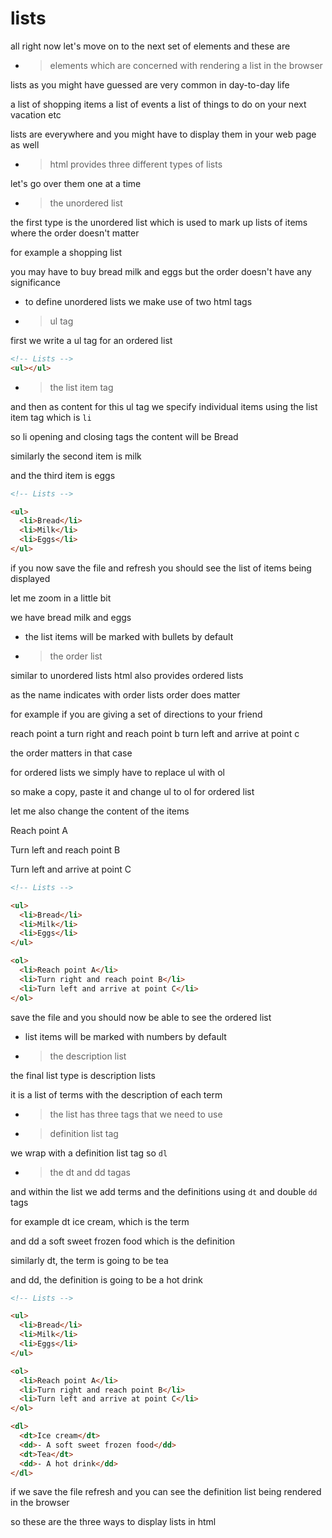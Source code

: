 # lists

all right now let's move on to the next set of elements and these are

- > elements which are concerned with rendering a list in the browser

lists as you might have guessed are very
common in day-to-day life

a list of shopping items a list of
events a list of things to do on your next vacation etc

lists are everywhere and you might have to display them in your web page as well

- > html provides three different types of lists

let's go over them one at a time

- > the unordered list

the first type is the unordered list which is used to mark up lists of items
where the order doesn't matter

for example a shopping list

you may have to buy bread milk and eggs but the order doesn't have any
significance

- to define unordered lists we make use of two html tags

- > ul tag

first we write a ul tag for an ordered list

```html
<!-- Lists -->
<ul></ul>
```

- > the list item tag

and then as content for this ul tag
we specify individual items using the list item tag which is `li`

so li opening and closing tags the
content will be Bread

similarly the second item is milk

and the third item is eggs

```html
<!-- Lists -->

<ul>
  <li>Bread</li>
  <li>Milk</li>
  <li>Eggs</li>
</ul>
```

if you now save the file
and refresh you should see the list of items being
displayed

let me zoom in a little bit

we have bread milk and eggs

- the list items will be marked with
  bullets by default

- > the order list

similar to unordered lists
html also provides ordered lists

as the name indicates with order lists order does matter

for example if you are giving a set of directions to your friend

reach point a turn right and reach point b turn left and arrive at point c

the order matters in that case

for ordered lists we simply have to
replace ul with ol

so make a copy, paste it and change ul to ol for ordered list

let me also change the content of the items

Reach point A

Turn left and reach point B

Turn left and arrive at point C

```html
<!-- Lists -->

<ul>
  <li>Bread</li>
  <li>Milk</li>
  <li>Eggs</li>
</ul>

<ol>
  <li>Reach point A</li>
  <li>Turn right and reach point B</li>
  <li>Turn left and arrive at point C</li>
</ol>
```

save the file and you should now be able to see the ordered list

- list items will be marked with numbers by default

- > the description list

the final list type is description lists

it is a list of terms with the
description of each term

- > the list has three tags that we need to use

- > definition list tag

we wrap with a definition list tag so `dl`

- > the dt and dd tagas

and within the list we add terms and the definitions using `dt` and double `dd` tags

for example dt ice cream, which is the term

and dd a soft sweet frozen food which is the definition

similarly dt, the term is going to be tea

and dd, the definition is going to be a hot drink

```html
<!-- Lists -->

<ul>
  <li>Bread</li>
  <li>Milk</li>
  <li>Eggs</li>
</ul>

<ol>
  <li>Reach point A</li>
  <li>Turn right and reach point B</li>
  <li>Turn left and arrive at point C</li>
</ol>

<dl>
  <dt>Ice cream</dt>
  <dd>- A soft sweet frozen food</dd>
  <dt>Tea</dt>
  <dd>- A hot drink</dd>
</dl>
```

if we save the file refresh and you can see the definition list
being rendered in the browser

so these are the three ways to display
lists in html

